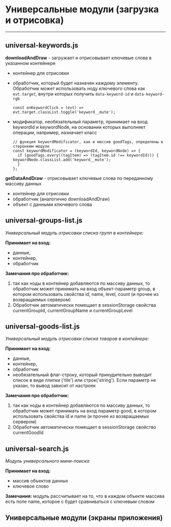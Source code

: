 Универсальные модули (загрузка и отрисовка)
===========================================

------------------------------------------------------------------------

universal-keywords.js
---------------------

**downloadAndDraw** - загружает и отрисовывает ключевые слова в
указанном контейнере

-   контейнер для отрисовки
-   обработчик, который будет назначен каждому элементу. Обработчик
    может использовать ноду ключевого слова как `evt.target`, внутри
    которых получить `data-keyword-id` и `data-keyword-rgb`

        const onKeywordClick = (evt) => evt.target.classList.toggle('keyword__mute');

-   модификатор, необязательный параметр, принимает на вход keywordId и
    keywordNode, на основании которых выполняет операции, например,
    назначает класс

        // функция keywordModificator, как и массив goodTags, определены в стороннем модуле 
        const keywordModificator = (keywordId, keywordNode) => {
          if (goodTags.every((tagItem) => (tagItem.id !== keywordId))) {
        keywordNode.classList.add('keyword__mute');
          }
        };

**getDataAndDraw** - отрисовывает ключевые слова по переданному массиву
данных

-   контейнер для отрисовки
-   обработчик (аналогично downloadAndDraw)
-   объект с данными ключевого слова


universal-groups-list.js
-----------------------

*Универсальный модуль отрисовки списка групп в контейнере:*

**Принимает на вход:**

- данные,
- контейнер,
- обработчик

**Замечания про обработчик:**

1. так как ноды в контейнер добавляются по массиву данных, то обработчик может принимать на вход объект-параметр group, в котором использовать свойства id, name, level, count (и прочее из возвращаемых сервером)
2. Обработчик автоматически помещает в sessionStorage свойства currentGroupId, currentGroupName и currentGroupLevel

universal-goods-list.js
-----------------------

*Универсальный модуль отрисовки списка товаров в контейнере:*

**Принимает на вход:**

- данные,
- контейнер,
- обработчик
- необязательный флаг-строку, который принудительно выводит список в виде плитки ('tile') или строк('string'). Если параметр не указан, то вывод зависит от настроек

**Замечания про обработчик:**

1. так как ноды в контейнер добавляются по массиву данных, то обработчик может принимать на вход параметр good, в котором использовать свойства id и name (и прочее из возвращаемых сервером)
2. Обработчик автоматически помещает в sessionStorage свойство currentGoodId


universal-search.js
---------------------
*Модуль универсального мини-поиска*

**Принимает на вход:**

- массив объектов данных
- ключевое слово

**Замечания:** модуль рассчитывает на то, что в каждом объекте массива есть поле name, которое с будет сравниваться с ключевым словом 

Универсальные модули (экраны приложения)
----------------------------------------
